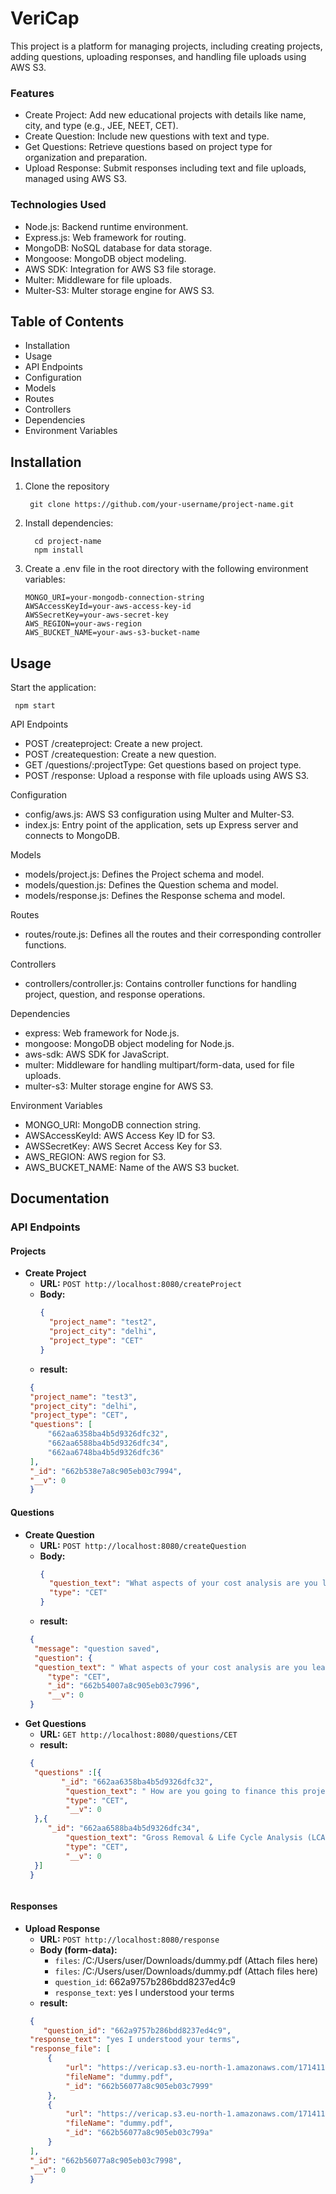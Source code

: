 # VeriCap
This project is a platform for managing projects, including creating projects, adding questions, uploading responses, and handling file uploads using AWS S3.

### Features

- Create Project: Add new educational projects with details like name, city, and type (e.g., JEE, NEET, CET).
- Create Question: Include new questions with text and type.
- Get Questions: Retrieve questions based on project type for organization and preparation.
- Upload Response: Submit responses including text and file uploads, managed using AWS S3.

### Technologies Used

- Node.js: Backend runtime environment.
- Express.js: Web framework for routing.
- MongoDB: NoSQL database for data storage.
- Mongoose: MongoDB object modeling.
- AWS SDK: Integration for AWS S3 file storage.
- Multer: Middleware for file uploads.
- Multer-S3: Multer storage engine for AWS S3.

## Table of Contents
- Installation
- Usage
- API Endpoints
- Configuration
- Models
- Routes
- Controllers
- Dependencies
- Environment Variables

## Installation

1. Clone the repository



        git clone https://github.com/your-username/project-name.git


2. Install dependencies:



         cd project-name
         npm install

3. Create a .env file in the root directory with the following   environment variables:


       MONGO_URI=your-mongodb-connection-string
       AWSAccessKeyId=your-aws-access-key-id
       AWSSecretKey=your-aws-secret-key
       AWS_REGION=your-aws-region
       AWS_BUCKET_NAME=your-aws-s3-bucket-name


## Usage

Start the application:

     npm start

API Endpoints

- POST /createproject: Create a new project.
- POST /createquestion: Create a new question.
- GET /questions/:projectType: Get questions based on project type.
- POST /response: Upload a response with file uploads using AWS S3.

Configuration
 - config/aws.js: AWS S3 configuration using Multer and Multer-S3.
- index.js: Entry point of the application, sets up Express server  and connects to MongoDB.

Models

- models/project.js: Defines the Project schema and model.
- models/question.js: Defines the Question schema and model.
- models/response.js: Defines the Response schema and model.

Routes

- routes/route.js: Defines all the routes and their corresponding controller functions.

Controllers

- controllers/controller.js: Contains controller functions for handling project, question, and response operations.

Dependencies

- express: Web framework for Node.js.
- mongoose: MongoDB object modeling for Node.js.
- aws-sdk: AWS SDK for JavaScript.
- multer: Middleware for handling multipart/form-data, used for file uploads.
- multer-s3: Multer storage engine for AWS S3.

Environment Variables

- MONGO_URI: MongoDB connection string.
- AWSAccessKeyId: AWS Access Key ID for S3.
- AWSSecretKey: AWS Secret Access Key for S3.
- AWS_REGION: AWS region for S3.
- AWS_BUCKET_NAME: Name of the AWS S3 bucket.

## Documentation

### API Endpoints

#### Projects

- **Create Project**
  - **URL:** `POST http://localhost:8080/createProject`
  - **Body:**
    ```json
    {
      "project_name": "test2",
      "project_city": "delhi",
      "project_type": "CET"
    }
    ```
  - **result:**
   ```json
    {
    "project_name": "test3",
    "project_city": "delhi",
    "project_type": "CET",
    "questions": [
        "662aa6358ba4b5d9326dfc32",
        "662aa6588ba4b5d9326dfc34",
        "662aa6748ba4b5d9326dfc36"
    ],
    "_id": "662b538e7a8c905eb03c7994",
    "__v": 0
    }
    ```
    
 #### Questions
- **Create Question**
  - **URL:** `POST http://localhost:8080/createQuestion`
  - **Body:**
    ```json
    {
      "question_text": "What aspects of your cost analysis are you least confident in, Please elaborate?",
      "type": "CET"
    }
    ```
   - **result:**
   ```json
    {
     "message": "question saved",
     "question": {
     "question_text": " What aspects of your cost analysis are you least confident in, Please elaborate?",
        "type": "CET",
        "_id": "662b54007a8c905eb03c7996",
        "__v": 0
    }

- **Get Questions**
  - **URL:** `GET http://localhost:8080/questions/CET`
  - **result:**
   ```json
    {
     "questions" :[{
           "_id": "662aa6358ba4b5d9326dfc32",
            "question_text": " How are you going to finance this project?",
            "type": "CET",
            "__v": 0
     },{
        "_id": "662aa6588ba4b5d9326dfc34",
            "question_text": "Gross Removal & Life Cycle Analysis (LCA)",
            "type": "CET",
            "__v": 0
     }]
    }
  
  

 #### Responses

- **Upload Response**
  - **URL:** `POST http://localhost:8080/response`
  - **Body (form-data):**
    - `files`: /C:/Users/user/Downloads/dummy.pdf (Attach files here)
    - `files`: /C:/Users/user/Downloads/dummy.pdf (Attach files here)
    - `question_id`: 662a9757b286bdd8237ed4c9
    - `response_text`: yes I understood your terms   
  - **result:**
   ```json
    {
       "question_id": "662a9757b286bdd8237ed4c9",
    "response_text": "yes I understood your terms",
    "response_file": [
        {
            "url": "https://vericap.s3.eu-north-1.amazonaws.com/1714116102557",
            "fileName": "dummy.pdf",
            "_id": "662b56077a8c905eb03c7999"
        },
        {
            "url": "https://vericap.s3.eu-north-1.amazonaws.com/1714116102558",
            "fileName": "dummy.pdf",
            "_id": "662b56077a8c905eb03c799a"
        }
    ],
    "_id": "662b56077a8c905eb03c7998",
    "__v": 0
    }

